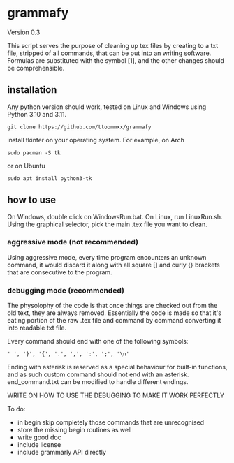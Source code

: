 # grammafy

Version 0.3

This script serves the purpose of cleaning up tex files by creating to a txt file, stripped of all commands, that can be put into an writing software. Formulas are substituted with the symbol [1], and the other changes should be comprehensible.

## installation

Any python version should work, tested on Linux and Windows using Python 3.10 and 3.11.
```
git clone https://github.com/ttoommxx/grammafy
```
install tkinter on your operating system. For example, on Arch
```
sudo pacman -S tk
```
or on Ubuntu
```
sudo apt install python3-tk
```

## how to use

On Windows, double click on WindowsRun.bat.
On Linux, run LinuxRun.sh.
Using the graphical selector, pick the main .tex file you want to clean.

### aggressive mode (not recommended)

Using aggressive mode, every time program encounters an unknown command, it would discard it along with all square [] and curly {} brackets that are consecutive to the program.

### debugging mode (recommended)

The physolophy of the code is that once things are checked out from the old text, they are always removed. Essentially the code is made so that it's eating portion of the raw .tex file and command by command converting it into readable txt file.

Every command should end with one of the following symbols:
```
' ', '}', '{', '.', ',', ':', ';', '\n'
```
Ending with asterisk is reserved as a special behaviour for built-in functions, and as such custom command should not end with an asterisk.
end_command.txt can be modified to handle different endings.


WRITE ON HOW TO USE THE DEBUGGING TO MAKE IT WORK PERFECTLY




To do:
- in begin skip completely those commands that are unrecognised
- store the missing begin routines as well
- write good doc
- include license
- include grammarly API directly
